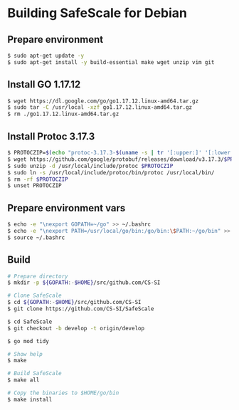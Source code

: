# Building SafeScale for Debian

## Prepare environment
```bash
$ sudo apt-get update -y
$ sudo apt-get install -y build-essential make wget unzip vim git
```

## Install GO 1.17.12
```bash
$ wget https://dl.google.com/go/go1.17.12.linux-amd64.tar.gz
$ sudo tar -C /usr/local -xzf go1.17.12.linux-amd64.tar.gz
$ rm ./go1.17.12.linux-amd64.tar.gz
```

## Install Protoc 3.17.3
```bash
$ PROTOCZIP=$(echo "protoc-3.17.3-$(uname -s | tr '[:upper:]' '[:lower:]')-$(uname -m).zip")
$ wget https://github.com/google/protobuf/releases/download/v3.17.3/$PROTOCZIP
$ sudo unzip -d /usr/local/include/protoc $PROTOCZIP
$ sudo ln -s /usr/local/include/protoc/bin/protoc /usr/local/bin/
$ rm -rf $PROTOCZIP
$ unset PROTOCZIP
```

## Prepare environment vars
```bash
$ echo -e "\nexport GOPATH=~/go" >> ~/.bashrc
$ echo -e "\nexport PATH=/usr/local/go/bin:/go/bin:\$PATH:~/go/bin" >> ~/.bashrc
$ source ~/.bashrc
```

## Build
```bash
# Prepare directory
$ mkdir -p ${GOPATH:-$HOME}/src/github.com/CS-SI

# Clone SafeScale
$ cd ${GOPATH:-$HOME}/src/github.com/CS-SI
$ git clone https://github.com/CS-SI/SafeScale

$ cd SafeScale
$ git checkout -b develop -t origin/develop

$ go mod tidy

# Show help
$ make

# Build SafeScale
$ make all

# Copy the binaries to $HOME/go/bin
$ make install
```
